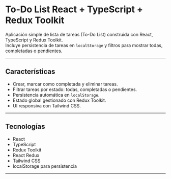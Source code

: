 # To-Do List React + TypeScript + Redux Toolkit

Aplicación simple de lista de tareas (To-Do List) construida con React, TypeScript y Redux Toolkit.  
Incluye persistencia de tareas en `localStorage` y filtros para mostrar todas, completadas o pendientes.

---

## Características

- Crear, marcar como completada y eliminar tareas.
- Filtrar tareas por estado: todas, completadas o pendientes.
- Persistencia automática en `localStorage`.
- Estado global gestionado con Redux Toolkit.
- UI responsiva con Tailwind CSS.

---

## Tecnologías

- React
- TypeScript
- Redux Toolkit
- React Redux
- Tailwind CSS
- localStorage para persistencia

---
